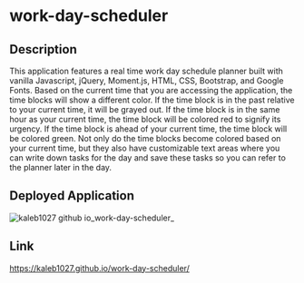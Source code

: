 # work-day-scheduler

## Description
This application features a real time work day schedule planner built with vanilla Javascript, jQuery, Moment.js, HTML, CSS, Bootstrap, and Google Fonts. Based on the current time that you are accessing the application, the time blocks will show a different color. If the time block is in the past relative to your current time, it will be grayed out. If the time block is in the same hour as your current time, the time block will be colored red to signify its urgency. If the time block is ahead of your current time, the time block will be colored green. Not only do the time blocks become colored based on your current time, but they also have customizable text areas where you can write down tasks for the day and save these tasks so you can refer to the planner later in the day.

## Deployed Application
![kaleb1027 github io_work-day-scheduler_](https://user-images.githubusercontent.com/88510725/160043094-7e1d54c5-452e-48bd-a06e-50496905369b.png)

## Link
https://kaleb1027.github.io/work-day-scheduler/

